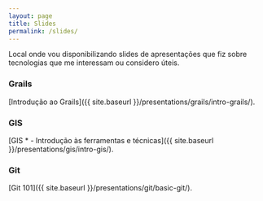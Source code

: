 ```yaml
---
layout: page
title: Slides
permalink: /slides/
---
```


Local onde vou disponibilizando slides de apresentações que fiz sobre tecnologias que me interessam ou considero úteis.

### Grails

[Introdução ao Grails]({{ site.baseurl }}/presentations/grails/intro-grails/).

### GIS

[GIS * - Introdução às ferramentas e técnicas]({{ site.baseurl }}/presentations/gis/intro-gis/).

### Git

[Git 101]({{ site.baseurl }}/presentations/git/basic-git/).
